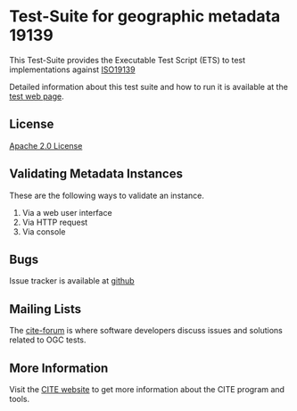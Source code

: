 # Test-Suite for geographic metadata 19139

This Test-Suite provides the Executable Test Script (ETS) to test implementations against [ISO19139](http://www.iso.org/iso/home/store/catalogue_tc/catalogue_detail.htm?csnumber=32557)

Detailed information about this test suite and how to run it is available at the [test web page](http://opengeospatial.github.io/ets-19139).

## License

[Apache 2.0 License](LICENSE.md)

## Validating Metadata Instances

These are the following ways to validate an instance.

   1. Via a web user interface
   2. Via HTTP request
   3. Via console

## Bugs

Issue tracker is available at [github](https://github.com/opengeospatial/ets-19139/issues)

## Mailing Lists

The [cite-forum](http://cite.opengeospatial.org/forum) is where software developers discuss issues and solutions related to OGC tests. 

## More Information

Visit the [CITE website](http://cite.opengeospatial.org/) to get more information about the CITE program and tools.

